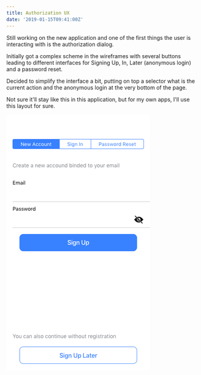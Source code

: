 ```yaml
---
title: Authorization UX
date: '2019-01-15T09:41:00Z'
---
```


Still working on the new application and one of the first things the user is interacting with is the authorization dialog.

Initially got a complex scheme in the wireframes with several buttons leading to different interfaces for Signing Up, In, Later (anonymous login) and a password reset.

Decided to simplify the interface a bit, putting on top a selector what is the current action and the anonymous login at the very bottom of the page.

Not sure it'll stay like this in this application, but for my own apps, I'll use this layout for sure.

![Authorization Interface](./auth-ux.png)
